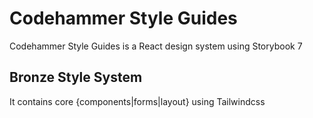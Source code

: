 # Codehammer Style Guides
Codehammer Style Guides is a React design system using Storybook 7

## Bronze Style System
It contains core {components|forms|layout} using Tailwindcss
